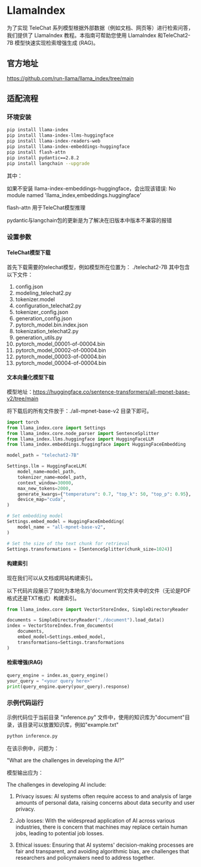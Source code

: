 
# LlamaIndex

为了实现 TeleChat 系列模型根据外部数据（例如文档、网页等）进行检索问答，我们提供了 LlamaIndex 教程。本指南可帮助您使用 LlamaIndex 和TeleChat2-7B 模型快速实现检索增强生成 (RAG)。


## 官方地址

https://github.com/run-llama/llama_index/tree/main


## 适配流程

### 环境安装
```bash
pip install llama-index
pip install llama-index-llms-huggingface
pip install llama-index-readers-web
pip install llama-index-embeddings-huggingface
pip install flash-attn
pip install pydantic==2.8.2
pip install langchain --upgrade 
```
其中：

如果不安装 llama-index-embeddings-huggingface，会出现该错误: No module named 'llama_index,embeddings.huggingface'

flash-attn 用于TeleChat模型推理

pydantic与langchain包的更新是为了解决在旧版本中版本不兼容的报错

### 设置参数

#### TeleChat模型下载
首先下载需要的telechat模型，例如模型所在位置为：
./telechat2-7B
其中包含以下文件：
1. config.json                 
2. modeling_telechat2.py               
3. tokenizer.model
4. configuration_telechat2.py            
5. tokenizer_config.json
6. generation_config.json      
7. pytorch_model.bin.index.json 
8. tokenization_telechat2.py     
9. generation_utils.py        
10. pytorch_model_00001-of-00004.bin  
11. pytorch_model_00002-of-00004.bin
12. pytorch_model_00003-of-00004.bin
13. pytorch_model_00004-of-00004.bin

#### 文本向量化模型下载
模型地址：https://huggingface.co/sentence-transformers/all-mpnet-base-v2/tree/main

将下载后的所有文件放于：./all-mpnet-base-v2 目录下即可。

```python
import torch
from llama_index.core import Settings
from llama_index.core.node_parser import SentenceSplitter
from llama_index.llms.huggingface import HuggingFaceLLM
from llama_index.embeddings.huggingface import HuggingFaceEmbedding

model_path = "telechat2-7B"

Settings.llm = HuggingFaceLLM(
    model_name=model_path,
    tokenizer_name=model_path,
    context_window=30000,
    max_new_tokens=2000,
    generate_kwargs={"temperature": 0.7, "top_k": 50, "top_p": 0.95},
    device_map="cuda",
)

# Set embedding model
Settings.embed_model = HuggingFaceEmbedding(
    model_name = "all-mpnet-base-v2",
)

# Set the size of the text chunk for retrieval
Settings.transformations = [SentenceSplitter(chunk_size=1024)]
```

#### 构建索引
现在我们可以从文档或网站构建索引。

以下代码片段展示了如何为本地名为’document’的文件夹中的文件（无论是PDF格式还是TXT格式）构建索引。
```python
from llama_index.core import VectorStoreIndex, SimpleDirectoryReader

documents = SimpleDirectoryReader("./document").load_data()
index = VectorStoreIndex.from_documents(
    documents,
    embed_model=Settings.embed_model,
    transformations=Settings.transformations
)
```

#### 检索增强(RAG)
```python
query_engine = index.as_query_engine()
your_query = "<your query here>"
print(query_engine.query(your_query).response)
```

### 示例代码运行
示例代码位于当前目录 "inference.py" 文件中，使用的知识库为"document"目录，该目录可以放置知识库，例如"example.txt"

```bash
python inference.py
```

在该示例中，问题为：

"What are the challenges in developing the AI?"

模型输出应为：

The challenges in developing AI include:

1. Privacy issues: AI systems often require access to and analysis of large amounts of personal data, raising concerns about data security and user privacy.

2. Job losses: With the widespread application of AI across various industries, there is concern that machines may replace certain human jobs, leading to potential job losses.

3. Ethical issues: Ensuring that AI systems' decision-making processes are fair and transparent, and avoiding algorithmic bias, are challenges that researchers and policymakers need to address together.
